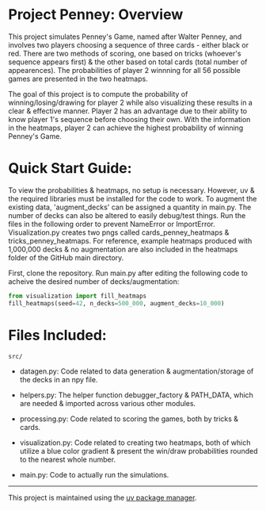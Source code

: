 # Project Penney: Overview

This project simulates Penney's Game, named after Walter Penney, and involves two players choosing a sequence of three cards - either black or red. There are two methods of scoring, one based on tricks (whoever's sequence appears first) & the other based on total cards (total number of appearences). The probabilities of player 2 winnning for all 56 possible games are presented in the two heatmaps. 

The goal of this project is to compute the probability of winning/losing/drawing for player 2 while also visualizing these results in a clear & effective manner. Player 2 has an advantage due to their ability to know player 1's sequence before choosing their own. With the information in the heatmaps, player 2 can achieve the highest probability of winning Penney's Game.


# Quick Start Guide:

To view the probabilities & heatmaps, no setup is necessary. However, uv & the required libraries must be installed for the code to work. To augment the existing data, 'augment_decks' can be assigned a quantity in main.py. The number of decks can also be altered to easily debug/test things. Run the files in the following order to prevent NameError or ImportError. Visualization.py creates two pngs called cards_penney_heatmaps & tricks_penney_heatmaps. For reference, example heatmaps produced with 1,000,000 decks & no augmentation are also included in the heatmaps folder of the GitHub main directory.

First, clone the repository. Run main.py after editing the following code to acheive the desired number of decks/augmentation:

```python
from visualization import fill_heatmaps
fill_heatmaps(seed=42, n_decks=500_000, augment_decks=10_000)
```

# Files Included:

`src/`

- datagen.py: Code related to data generation & augmentation/storage of the decks in an npy file.

- helpers.py: The helper function debugger_factory & PATH_DATA, which are needed & imported across various other modules.

- processing.py: Code related to scoring the games, both by tricks & cards.

- visualization.py: Code related to creating two heatmaps, both of which utilize a blue color gradient & present the win/draw probabilities rounded to the nearest whole number.

- main.py: Code to actually run the simulations.

---

This project is maintained using the [uv package manager](https://docs.astral.sh/uv/).


 
